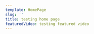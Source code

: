 ```yaml
---
template: HomePage
slug: ''
title: testing home page
featuredVideo: testing featured video
---
```


